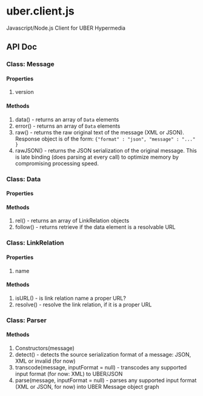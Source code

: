 uber.client.js
==============

Javascript/Node.js Client for UBER Hypermedia 

## API Doc

### Class: Message

#### Properties

1. version

#### Methods

1. data() - returns an array of `Data` elements
2. error() - returns an array of `Data` elements
3. raw() - returns the raw original text of the message (XML or JSON). Response object is of the form: `{"format" : "json", "message" : "..." }`
4. rawJSON() - returns the JSON serialization of the original message. This is late binding (does parsing at every call) to optimize memory by compromising processing speed.


### Class: Data

#### Properties

#### Methods

1. rel() - returns an array of LinkRelation objects
2. follow() - returns retrieve if the data element is a resolvable URL

### Class: LinkRelation

#### Properties

1. name

#### Methods

1. isURL() - is link relation name a proper URL?
2. resolve() - resolve the link relation, if it is a proper URL

### Class: Parser

#### Methods

1. Constructors(message) 
2. detect() - detects the source serialization format of a message: JSON, XML or invalid (for now)
2. transcode(message, inputFormat = null) - transcodes any supported input format (for now: XML) to UBER/JSON
3. parse(message, inputFormat = null) - parses any supported input format (XML or JSON, for now) into UBER Message object graph
